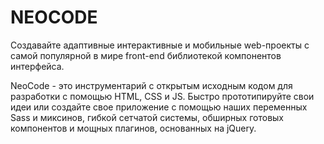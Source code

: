 <h1>NEOCODE</h1>

Создавайте адаптивные интерактивные и мобильные web-проекты с самой популярной в мире front-end библиотекой компонентов интерфейса. 

NeoCode - это инструментарий с открытым исходным кодом для разработки с помощью HTML, CSS и JS. Быстро прототипируйте свои идеи или создайте свое приложение с помощью наших переменных Sass и миксинов, гибкой сетчатой системы, обширных готовых компонентов и мощных плагинов, основанных на jQuery.

